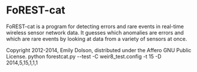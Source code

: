 FoREST-cat
============
FoREST-cat is a program for detecting errors and rare events in real-time 
wireless sensor network data. It guesses which anomalies are errors and
which are rare events by looking at data from a variety of sensors at once.

Copyright 2012-2014, Emily Dolson, distributed under the Affero GNU Public
License.
python forestcat.py --test -C weir8_test.config -t 15 -D 2014,5,15,1,1,1
